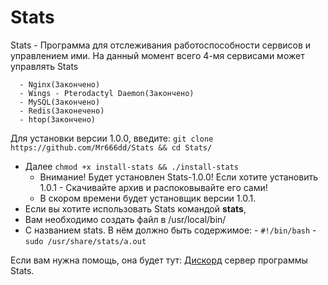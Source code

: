 # Stats
Stats - Программа для отслеживания работоспособности сервисов и управлением ими.
На данный момент всего 4-мя сервисами может управлять Stats

      - Nginx(Закончено)
	  - Wings - Pterodactyl Daemon(Закончено)
	  - MySQL(Закончено)
	  - Redis(Законечено)
	  - htop(Закончено)
Для установки версии 1.0.0,  введите:
```git clone https://github.com/Mr666dd/Stats && cd Stats/```
 - Далее
```chmod +x install-stats && ./install-stats```
   - Внимание! Будет установлен Stats-1.0.0! Если хотите установить 1.0.1 - Скачивайте архив и распоковывайте его сами! 
   - В скором времени будет установщик версии 1.0.1.
- Если вы хотите использовать Stats командой **stats**,
- Вам необходимо создать файл в 
   /usr/local/bin/
- С названием stats. В нём должно быть содержимое:
      - ``` #!/bin/bash ```
      - ```sudo /usr/share/stats/a.out```


Если вам нужна помощь, она будет тут: <a href="https://discord.com/invite/8sQMvS7GuT">Дискорд<a> сервер программы Stats.


